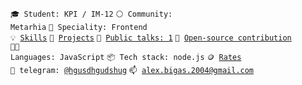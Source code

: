 <code>🎓 Student: KPI / IM-12</code>
<code>⚪ Community: Metarhia</code>
<code>👷 Speciality: Frontend</code><br>
<code>💡 [Skills](SKILLS.md)</code>
<code>🧻 [Projects](PROJECTS.md)</code>
<code>📢 [Public talks: 1](TALKS.md)</code>
<code>👀 [Open-source contribution](CONTRIBUTION.md)</code><br>
<code>🧑‍💻 Languages: JavaScript</code>
<code>📦 Tech stack: node.js</code>
<code>🪙 [Rates](RATES.md)</code><br>
<code>💬 telegram: [@hgusdhgudshug](https://telegram.me/hgusdhgudshug)</code>
<code>📫 [alex.bigas.2004@gmail.com](mailto:alex.bigas.2004@gmail.com)</code>
